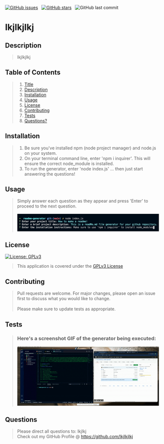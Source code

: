 
[![GitHub issues](https://img.shields.io/github/issues/TheyCallMeMattyD/readme-generator?style=for-the-badge)](https://github.com/TheyCallMeMattyD/readme-generator/issues) &nbsp;
[![GitHub stars](https://img.shields.io/github/stars/TheyCallMeMattyD/readme-generator?style=for-the-badge)](https://github.com/TheyCallMeMattyD/readme-generator/stargazers) &nbsp;
![GitHub last commit](https://img.shields.io/github/last-commit/theycallmemattyd/readme-generator?style=for-the-badge) &nbsp;

# lkjlkjlkj
## Description
>lkjlkjlkj
  
## Table of Contents
>1. [Title](#Title)
>2. [Description](#Description)
>3. [Installation](#Installation)
>4. [Usage](#Usage)
>5. [License](#License)
>6. [Contributing](#Contributing)
>7. [Tests](#Tests)
>8. [Questions?](#Questions?)
  
## Installation
>1. Be sure you've installed npm (node project manager) and node.js on your system.  
>2. On your terminal command line, enter 'npm i inquirer'. This will ensure the correct node_module is installed. 
>3. To run the generator, enter 'node index.js' ... then just start answering the questions!   
  
## Usage
>Simply answer each question as they appear and press 'Enter' to proceed to the next question.<br/><br/>
>![Usage Screenshot](img/generator1.png)  

## License
[![License: GPLv3](https://img.shields.io/badge/License-GPLv3-blue.svg)](https://opensource.org/licenses/GPLv3)
>This application is covered under the [GPLv3 License](https://opensource.org/licenses/GPLv3)
  
## Contributing
>Pull requests are welcome. For major changes, please open an issue first to discuss what you would like to change.<br/><br/>
>Please make sure to update tests as appropriate.

## Tests
>### Here's a screenshot GIF of the generator being executed:  
>![Screenshot GIF](img/screencast.gif)  
  
## Questions
>Please direct all questions to:
lkjlkj<br/>
Check out my GitHub Profile @ https://github.com/lkjlkjlkj  
    